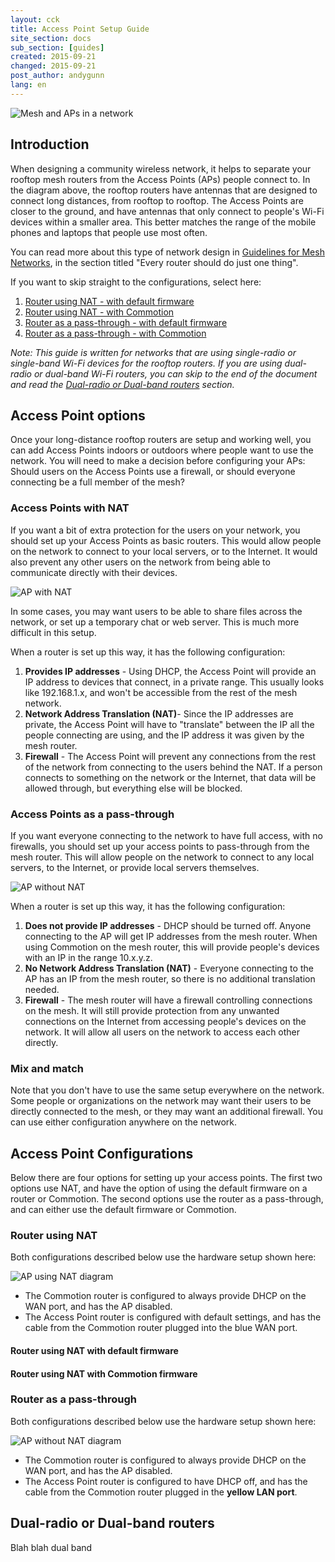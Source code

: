 ```yaml
---
layout: cck
title: Access Point Setup Guide
site_section: docs
sub_section: [guides]
created: 2015-09-21
changed: 2015-09-21
post_author: andygunn
lang: en
---
```


![Mesh and APs in a network](/files/Mesh-and-APs.png)

## Introduction

When designing a community wireless network, it helps to separate your rooftop mesh routers from the Access Points (APs) people connect to. In the diagram above, the rooftop routers have antennas that are designed to connect long distances, from rooftop to rooftop. The Access Points are closer to the ground, and have antennas that only connect to people's Wi-Fi devices within a smaller area. This better matches the range of the mobile phones and laptops that people use most often.

You can read more about this type of network design in [Guidelines for Mesh Networks](/docs/cck/networking/guidelines-for-mesh/), in the section titled "Every router should do just one thing".

If you want to skip straight to the configurations, select here:

1. [Router using NAT - with default firmware](#router-using-nat-with-default-firmware)
2. [Router using NAT - with Commotion](#)
3. [Router as a pass-through - with default firmware](#)
4. [Router as a pass-through - with Commotion](#)

*Note: This guide is written for networks that are using single-radio or single-band Wi-Fi devices for the rooftop routers. If you are using dual-radio or dual-band Wi-Fi routers, you can skip to the end of the document and read the [Dual-radio or Dual-band routers](#dual-radio-or-dual-band-routers) section.*


## Access Point options

Once your long-distance rooftop routers are setup and working well, you can add Access Points indoors or outdoors where people want to use the network. You will need to make a decision before configuring your APs: Should users on the Access Points use a firewall, or should everyone connecting be a full member of the mesh?

### Access Points with NAT

If you want a bit of extra protection for the users on your network, you should set up your Access Points as basic routers. This would allow people on the network to connect to your local servers, or to the Internet. It would also prevent any other users on the network from being able to communicate directly with their devices.

![AP with NAT](/files/AP-with-NAT.png)

In some cases, you may want users to be able to share files across the network, or set up a temporary chat or web server. This is much more difficult in this setup.

When a router is set up this way, it has the following configuration:

1. **Provides IP addresses** - Using DHCP, the Access Point will provide an IP address to devices that connect, in a private range. This usually looks like 192.168.1.x, and won't be accessible from the rest of the mesh network.
2. **Network Address Translation (NAT)**- Since the IP addresses are private, the Access Point will have to "translate" between the IP all the people connecting are using, and the IP address it was given by the mesh router.
3. **Firewall** - The Access Point will prevent any connections from the rest of the network from connecting to the users behind the NAT. If a person connects to something on the network or the Internet, that data will be allowed through, but everything else will be blocked.

### Access Points as a pass-through

If you want everyone connecting to the network to have full access, with no firewalls, you should set up your access points to pass-through from the mesh router. This will allow people on the network to connect to any local servers, to the Internet, or provide local servers themselves.

![AP without NAT](/files/AP-with-no-NAT.png)

When a router is set up this way, it has the following configuration:

1. **Does not provide IP addresses** - DHCP should be turned off. Anyone connecting to the AP will get IP addresses from the mesh router. When using Commotion on the mesh router, this will provide people's devices with an IP in the range 10.x.y.z.
2. **No Network Address Translation (NAT)** - Everyone connecting to the AP has an IP from the mesh router, so there is no additional translation needed.
3. **Firewall** - The mesh router will have a firewall controlling connections on the mesh. It will still provide protection from any unwanted connections on the Internet from accessing people's devices on the network. It will allow all users on the network to access each other directly.

### Mix and match

Note that you don't have to use the same setup everywhere on the network. Some people or organizations on the network may want their users to be directly connected to the mesh, or they may want an additional firewall. You can use either configuration anywhere on the network.


## Access Point Configurations

Below there are four options for setting up your access points. The first two options use NAT, and have the option of using the default firmware on a router or Commotion. The second options use the router as a pass-through, and can either use the default firmware or Commotion.

### Router using NAT

Both configurations described below use the hardware setup shown here:

![AP using NAT diagram](/files/AP-diagram-using-NAT.png)

* The Commotion router is configured to always provide DHCP on the WAN port, and has the AP disabled.
* The Access Point router is configured with default settings, and has the cable from the Commotion router plugged into the blue WAN port.

#### Router using NAT with default firmware



#### Router using NAT with Commotion firmware



### Router as a pass-through

Both configurations described below use the hardware setup shown here:

![AP without NAT diagram](/files/AP-diagram-without-NAT.png)

* The Commotion router is configured to always provide DHCP on the WAN port, and has the AP disabled.
* The Access Point router is configured to have DHCP off, and has the cable from the Commotion router plugged in the **yellow LAN port**.




## Dual-radio or Dual-band routers

Blah blah dual band
